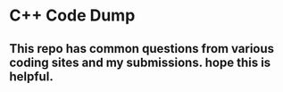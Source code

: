 # C++ Code Dump
## This repo has common questions from various coding sites and my submissions. hope this is helpful.
